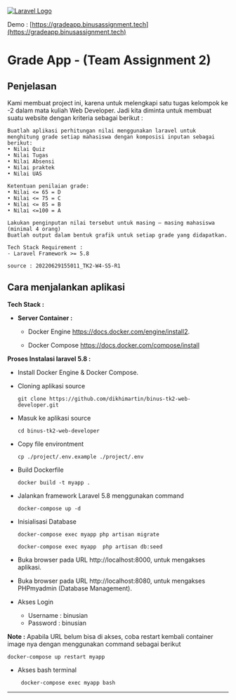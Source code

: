 [![Laravel Logo](https://res.cloudinary.com/dtfbvvkyp/image/upload/v1566331377/laravel-logolockup-cmyk-red.svg)](https://gradeapp.binusassignment.tech)



Demo : [https://gradeapp.binusassignment.tech](https://gradeapp.binusassignment.tech)

# Grade App -  (Team Assignment 2)



## Penjelasan

Kami membuat project ini, karena untuk melengkapi satu tugas kelompok ke -2 dalam mata kuliah Web Developer. Jadi kita diminta untuk membuat suatu website dengan kriteria sebagai berikut :

```
Buatlah aplikasi perhitungan nilai menggunakan laravel untuk 
menghitung grade setiap mahasiswa dengan komposisi inputan sebagai berikut:
• Nilai Quiz
• Nilai Tugas
• Nilai Absensi
• Nilai praktek
• Nilai UAS

Ketentuan penilaian grade:
• Nilai <= 65 = D
• Nilai <= 75 = C
• Nilai <= 85 = B
• Nilai <=100 = A

Lakukan penginputan nilai tersebut untuk masing – masing mahasiswa (minimal 4 orang) 
Buatlah output dalam bentuk grafik untuk setiap grade yang didapatkan.

Tech Stack Requirement : 
- Laravel Framework >= 5.8 

source : 20220629155011_TK2-W4-S5-R1
```



## Cara menjalankan aplikasi

**Tech Stack :**

- **Server Container :**

  - Docker Engine https://docs.docker.com/engine/install2.

  - Docker Compose https://docs.docker.com/compose/install

    

**Proses Instalasi laravel 5.8 :**

- Install Docker Engine & Docker Compose.

- Cloning aplikasi source

  ```shell
  git clone https://github.com/dikhimartin/binus-tk2-web-developer.git
  ```

- Masuk ke aplikasi source

  ```shell
  cd binus-tk2-web-developer
  ```

- Copy file environtment

  ```shell
  cp ./project/.env.example ./project/.env
  ```

- Build Dockerfile

  ```shell
  docker build -t myapp .
  ```

- Jalankan framework Laravel 5.8  menggunakan command 

  ```shell
  docker-compose up -d
  ```

- Inisialisasi Database

  ```shell
  docker-compose exec myapp php artisan migrate  
  ```

  ```shell
  docker-compose exec myapp  php artisan db:seed
  ```

- Buka browser pada URL  http://localhost:8000, untuk mengakses aplikasi.

- Buka browser pada URL  http://localhost:8080, untuk mengakses PHPmyadmin (Database Management).

- Akses Login 

  - Username  : binusian
  - Password  : binusian

**Note :** 
Apabila URL belum bisa di akses, coba restart kembali container image nya dengan menggunakan command sebagai berikut

```shell
docker-compose up restart myapp
```

- Akses bash terminal

  ```shell
   docker-compose exec myapp bash
  ```
------